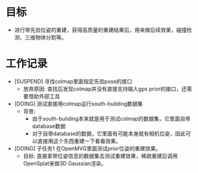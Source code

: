 # 目标
- 进行带先验位姿的重建，获得高质量的重建结果后，用来做后续效果，碰撞检测、三维物体分割等。

# 工作记录
- [SUSPEND] 寻找colmap里面指定先验pose的接口
	- 放弃原因: 查找后发现colmap并没有直接支持输入gps prior的接口，还需要借助外部工具
- [DOING] 测试直接用colmap运行south-building数据集
	- 背景: 
		- 由于south-building本来就是用于测试colmap的数据集，它里面自带database数据
		- 对于自带database的数据，它里面有可能本身就有相机位姿，因此可以直接用这个东西重建一下看看效果。
- [DOING] 子任务1 在OpenMVG里面测试prior位姿的重建效果。
	- 目标: 直接拿带位姿信息的数据集去测试重建效果，稀疏重建后调用OpenSplat来做3D Gaussian渲染。